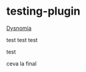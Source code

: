 # testing-plugin

<p><a href="/wiki/Dysnomia_(moon)" onclick="alert(1)">Dysnomia</a></p>

test test test

test

ceva la final

